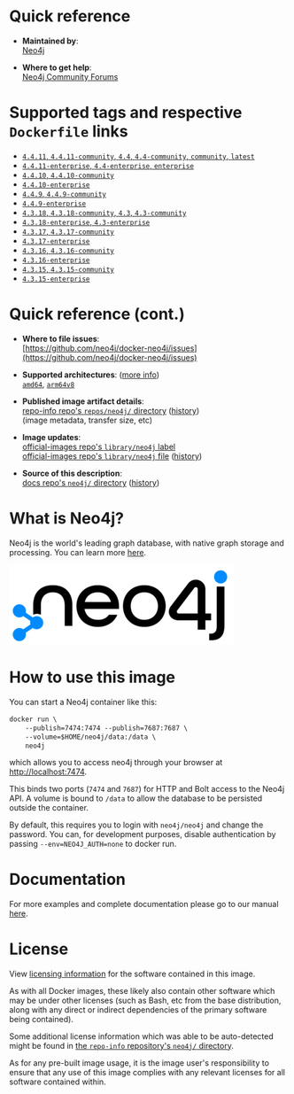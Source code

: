 <!--

********************************************************************************

WARNING:

    DO NOT EDIT "neo4j/README.md"

    IT IS AUTO-GENERATED

    (from the other files in "neo4j/" combined with a set of templates)

********************************************************************************

-->

# Quick reference

-	**Maintained by**:  
	[Neo4j](https://github.com/neo4j/docker-neo4j)

-	**Where to get help**:  
	[Neo4j Community Forums](https://community.neo4j.com)

# Supported tags and respective `Dockerfile` links

-	[`4.4.11`, `4.4.11-community`, `4.4`, `4.4-community`, `community`, `latest`](https://github.com/neo4j/docker-neo4j-publish/blob/f3604fbaecc1c5ff736b9ca79889c08397668d4e/4.4.11/community/Dockerfile)
-	[`4.4.11-enterprise`, `4.4-enterprise`, `enterprise`](https://github.com/neo4j/docker-neo4j-publish/blob/f3604fbaecc1c5ff736b9ca79889c08397668d4e/4.4.11/enterprise/Dockerfile)
-	[`4.4.10`, `4.4.10-community`](https://github.com/neo4j/docker-neo4j-publish/blob/985060aa38c5b873b18cd1b2c522c69ddb25d91a/4.4.10/community/Dockerfile)
-	[`4.4.10-enterprise`](https://github.com/neo4j/docker-neo4j-publish/blob/985060aa38c5b873b18cd1b2c522c69ddb25d91a/4.4.10/enterprise/Dockerfile)
-	[`4.4.9`, `4.4.9-community`](https://github.com/neo4j/docker-neo4j-publish/blob/5a48478b5804d008df3d076d473455dfe4e00581/4.4.9/community/Dockerfile)
-	[`4.4.9-enterprise`](https://github.com/neo4j/docker-neo4j-publish/blob/5a48478b5804d008df3d076d473455dfe4e00581/4.4.9/enterprise/Dockerfile)
-	[`4.3.18`, `4.3.18-community`, `4.3`, `4.3-community`](https://github.com/neo4j/docker-neo4j-publish/blob/f3604fbaecc1c5ff736b9ca79889c08397668d4e/4.3.18/community/Dockerfile)
-	[`4.3.18-enterprise`, `4.3-enterprise`](https://github.com/neo4j/docker-neo4j-publish/blob/f3604fbaecc1c5ff736b9ca79889c08397668d4e/4.3.18/enterprise/Dockerfile)
-	[`4.3.17`, `4.3.17-community`](https://github.com/neo4j/docker-neo4j-publish/blob/7c2af75d181fe82851a9560aea9acb6bb5af3992/4.3.17/community/Dockerfile)
-	[`4.3.17-enterprise`](https://github.com/neo4j/docker-neo4j-publish/blob/7c2af75d181fe82851a9560aea9acb6bb5af3992/4.3.17/enterprise/Dockerfile)
-	[`4.3.16`, `4.3.16-community`](https://github.com/neo4j/docker-neo4j-publish/blob/feef4dc3c3e3c04a169ce82e4950151f368acf7f/4.3.16/community/Dockerfile)
-	[`4.3.16-enterprise`](https://github.com/neo4j/docker-neo4j-publish/blob/feef4dc3c3e3c04a169ce82e4950151f368acf7f/4.3.16/enterprise/Dockerfile)
-	[`4.3.15`, `4.3.15-community`](https://github.com/neo4j/docker-neo4j-publish/blob/f5856542d55fa45a096564ddb381492b7317ede4/4.3.15/community/Dockerfile)
-	[`4.3.15-enterprise`](https://github.com/neo4j/docker-neo4j-publish/blob/f5856542d55fa45a096564ddb381492b7317ede4/4.3.15/enterprise/Dockerfile)

# Quick reference (cont.)

-	**Where to file issues**:  
	[https://github.com/neo4j/docker-neo4j/issues](https://github.com/neo4j/docker-neo4j/issues)

-	**Supported architectures**: ([more info](https://github.com/docker-library/official-images#architectures-other-than-amd64))  
	[`amd64`](https://hub.docker.com/r/amd64/neo4j/), [`arm64v8`](https://hub.docker.com/r/arm64v8/neo4j/)

-	**Published image artifact details**:  
	[repo-info repo's `repos/neo4j/` directory](https://github.com/docker-library/repo-info/blob/master/repos/neo4j) ([history](https://github.com/docker-library/repo-info/commits/master/repos/neo4j))  
	(image metadata, transfer size, etc)

-	**Image updates**:  
	[official-images repo's `library/neo4j` label](https://github.com/docker-library/official-images/issues?q=label%3Alibrary%2Fneo4j)  
	[official-images repo's `library/neo4j` file](https://github.com/docker-library/official-images/blob/master/library/neo4j) ([history](https://github.com/docker-library/official-images/commits/master/library/neo4j))

-	**Source of this description**:  
	[docs repo's `neo4j/` directory](https://github.com/docker-library/docs/tree/master/neo4j) ([history](https://github.com/docker-library/docs/commits/master/neo4j))

# What is Neo4j?

Neo4j is the world's leading graph database, with native graph storage and processing. You can learn more [here](http://neo4j.com/developer).

![logo](https://raw.githubusercontent.com/docker-library/docs/56823e63d5b6dd7ddbb9d5d3c4a8947778055d8e/neo4j/logo.png)

# How to use this image

You can start a Neo4j container like this:

```console
docker run \
    --publish=7474:7474 --publish=7687:7687 \
    --volume=$HOME/neo4j/data:/data \
    neo4j
```

which allows you to access neo4j through your browser at [http://localhost:7474](http://localhost:7474).

This binds two ports (`7474` and `7687`) for HTTP and Bolt access to the Neo4j API. A volume is bound to `/data` to allow the database to be persisted outside the container.

By default, this requires you to login with `neo4j/neo4j` and change the password. You can, for development purposes, disable authentication by passing `--env=NEO4J_AUTH=none` to docker run.

# Documentation

For more examples and complete documentation please go to our manual [here](http://neo4j.com/docs/operations-manual/current/deployment/single-instance/docker/).

# License

View [licensing information](https://neo4j.com/licensing) for the software contained in this image.

As with all Docker images, these likely also contain other software which may be under other licenses (such as Bash, etc from the base distribution, along with any direct or indirect dependencies of the primary software being contained).

Some additional license information which was able to be auto-detected might be found in [the `repo-info` repository's `neo4j/` directory](https://github.com/docker-library/repo-info/tree/master/repos/neo4j).

As for any pre-built image usage, it is the image user's responsibility to ensure that any use of this image complies with any relevant licenses for all software contained within.
